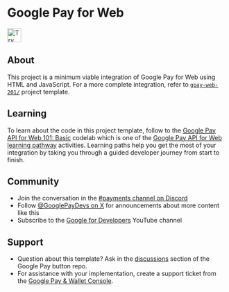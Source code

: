 # Google Pay for Web

<!--- Try in IDX button -->
<a href="https://idx.google.com/new?template=https%3A%2F%2Fgithub.com%2Fgoogle-pay%2Fgoogle-pay-button%2Ftree%2Fweb-codelabs%2Fexamples%2Fhtml%2Fgpay-web-101">
  <picture>
    <source
      media="(prefers-color-scheme: dark)"
      srcset="https://cdn.idx.dev/btn/try_dark_32.svg">
    <source
      media="(prefers-color-scheme: light)"
      srcset="https://cdn.idx.dev/btn/try_light_32.svg">
    <img
      height="32"
      alt="Try in IDX"
      src="https://cdn.idx.dev/btn/try_purple_32.svg">
  </picture>
</a>

## About

This project is a minimum viable integration of Google Pay for Web using HTML and JavaScript. For a more complete
integration, refer to [`gpay-web-201/`][17] project template.

## Learning

To learn about the code in this project template, follow to the [Google Pay API for Web 101: Basic][10] codelab which is
one of the [Google Pay API for Web learning pathway][11] activities. Learning paths help you get the most of your
integration by taking you through a guided developer journey from start to finish.

## Community

- Join the conversation in the [#payments channel on Discord][12]
- Follow [@GooglePayDevs on X][13] for announcements about more content like this
- Subscribe to the [Google for Developers][14] YouTube channel

## Support

- Question about this template? Ask in the [discussions][16] section of the Google Pay button repo.
- For assistance with your implementation, create a support ticket from the [Google Pay & Wallet Console][15].

[10]: https://codelabs.developers.google.com/codelabs/gpay-web-101
[11]: https://developers.google.com/learn/pathways/google-pay-for-web
[12]: https://goo.gle/payments-dev-community
[13]: https://x.com/GooglePayDevs
[14]: https://goo.gle/developers
[15]: https://goo.gle/3Cg8KxJ
[16]: https://github.com/google-pay/google-pay-button/discussions
[17]: https://github.com/google-pay/google-pay-button/tree/main/examples/html/gpay-web-201/
